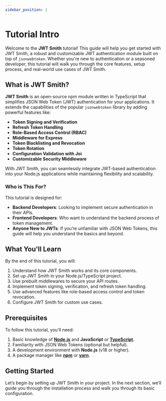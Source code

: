 ```yaml
---
sidebar_position: 1
---
```


# Tutorial Intro

Welcome to the **JWT Smith** tutorial! This guide will help you get started with JWT Smith, a robust and customizable JWT authentication module built on top of `jsonwebtoken`. Whether you're new to authentication or a seasoned developer, this tutorial will walk you through the core features, setup process, and real-world use cases of JWT Smith.

## What is JWT Smith?

**JWT Smith** is an open-source npm module written in TypeScript that simplifies JSON Web Token (JWT) authentication for your applications. It extends the capabilities of the popular `jsonwebtoken` library by adding powerful features like:

- **Token Signing and Verification**
- **Refresh Token Handling**
- **Role-Based Access Control (RBAC)**
- **Middleware for Express**
- **Token Blacklisting and Revocation**
- **Token Rotation**
- **Configuration Validation with Joi**
- **Customizable Security Middleware**

With JWT Smith, you can seamlessly integrate JWT-based authentication into your Node.js applications while maintaining flexibility and scalability.

### Who is This For?
This tutorial is designed for:

- **Backend Developers**: Looking to implement secure authentication in their APIs.
- **Frontend Developers**: Who want to understand the backend process of token management.
- **Anyone New to JWTs**: If you’re unfamiliar with JSON Web Tokens, this guide will help you understand the basics and beyond.

## What You'll Learn
By the end of this tutorial, you will:

1. Understand how JWT Smith works and its core components.
2. Set up JWT Smith in your Node.js/TypeScript project.
3. Use prebuilt middlewares to secure your API routes.
4. Implement token signing, verification, and refresh token handling.
5. Use advanced features like role-based access control and token revocation.
6. Configure JWT Smith for custom use cases.

## Prerequisites
To follow this tutorial, you’ll need:

1. Basic knowledge of [**Node.js**](https://nodejs.org/en/download) and **JavaScript** or [**TypeScript**](https://www.typescriptlang.org/).
2. Familiarity with JSON Web Tokens (optional but helpful).
3. A development environment with **Node.js** (v18 or higher).
4. A package manager like [**npm**](https://www.npmjs.com/) or [**yarn**](https://yarnpkg.com/).

## Getting Started
Let’s begin by setting up JWT Smith in your project. In the next section, we’ll guide you through the installation process and walk you through its basic configuration.

